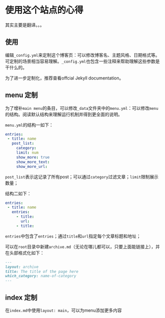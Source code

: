 # 使用这个站点的心得

其实主要是翻译。。。

## 使用

编辑`_config.yml`来定制这个博客页：可以修改博客名、主题风格、日期格式等。可定制的场景相当容易理解。`_config.yml`也包含一些注释来帮助理解这些参数是干什么的。

为了进一步定制化，推荐查看offcial Jekyll documentation。

## menu 定制

为了增补`main menu`的条目，可以修改`_data`文件夹中的`menu.yml`：可以修改`menu`的结构。阅读默认结构来理解运行机制并得到更全面的说明。

`menu.yml`的结构一如下：

```yml
entries:
 - title: name
   post_list:
     category:
     limit: num
     show_more: true
     show_more_text: 
     show_more_url: 
```

`post_list`表示这记录了所有post；可以通过`category`过滤文章；`limit`限制展示数量；

结构二如下：

```yml
entries:
 - title: name
   entries:
     - title:
       url:
     - title:
```

`entries`中包含了`entries`；通过`title`和`url`指定每个文章标题和地址；

可以在`root`目录中新建`archive.md`（无论在哪儿都可以，只要上面能链接上），并在头部格式化如下：

```md
---
layout: archive
title: The title of the page here
which_category: name-of-category
---
```

## index 定制

在`index.md`中使用`layout: main`，可以为menu添加更多内容